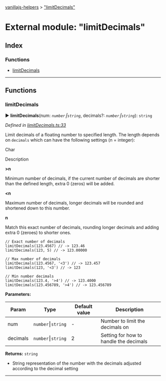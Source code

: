 [vanillajs-helpers](../README.md) > ["limitDecimals"](../modules/_limitdecimals_.md)



# External module: "limitDecimals"

## Index

### Functions

* [limitDecimals](_limitdecimals_.md#limitdecimals)



---
## Functions
<a id="limitdecimals"></a>

###  limitDecimals

► **limitDecimals**(num: *`number`⎮`string`*, decimals?: *`number`⎮`string`*): `string`



*Defined in [limitDecimals.ts:33](https://github.com/Tokimon/vanillajs-helpers/blob/17062f0/limitDecimals.ts#L33)*



Limit decimals of a floating number to specified length. The length depends on `decimals` which can have the following settings (n = integer):

Char

Description

**>n**

Minimum number of decimals, if the current number of decimals are shorter than the defined length, extra 0 (zeros) will be added.

**<n**

Maximum number of decimals, longer decimals will be rounded and shortened down to this number.

**n**

Match this exact number of decimals, rounding longer decimals and adding extra 0 (zeroes) to shorter ones.

    // Exact number of decimals
    limitDecimals(123.4567) // -> 123.46
    limitDecimals(123, 5) // -> 123.00000
    
    // Max number of decimals
    limitDecimals(123.4567, '<3') // -> 123.457
    limitDecimals(123, '<3') // -> 123
    
    // Min number decimals
    limitDecimals(123.4, '>4') // -> 123.4000
    limitDecimals(123.456789, '>4') // -> 123.456789


**Parameters:**

| Param | Type | Default value | Description |
| ------ | ------ | ------ | ------ |
| num | `number`⎮`string`  | - |   Number to limit the decimals on |
| decimals | `number`⎮`string`  | 2 |   Setting for how to handle the decimals |





**Returns:** `string`
- String representation of the number with the decimals adjusted according to the decimal setting






___


